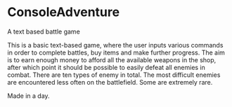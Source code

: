 # ConsoleAdventure
A text based battle game

This is a basic text-based game, where the user inputs various commands in order to complete battles,
buy items and make further progress. The aim is to earn enough money to afford all the available weapons
in the shop, after which point it should be possible to easily defeat all enemies in combat. There are
ten types of enemy in total. The most difficult enemies are encountered less often on the battlefield.
Some are extremely rare.

Made in a day.
